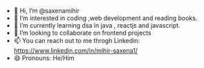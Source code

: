 - 👋 Hi, I’m @saxenamihir
- 👀 I’m interested in coding ,web development and reading books.
- 🌱 I’m currently learning dsa in java , reactjs and javascript.
- 💞️ I’m looking to collaborate on frontend projects
- 📫 You can reach out to me throgh Linkedin: https://www.linkedin.com/in/mihir-saxena1/
- 😄 Pronouns: He/Him
